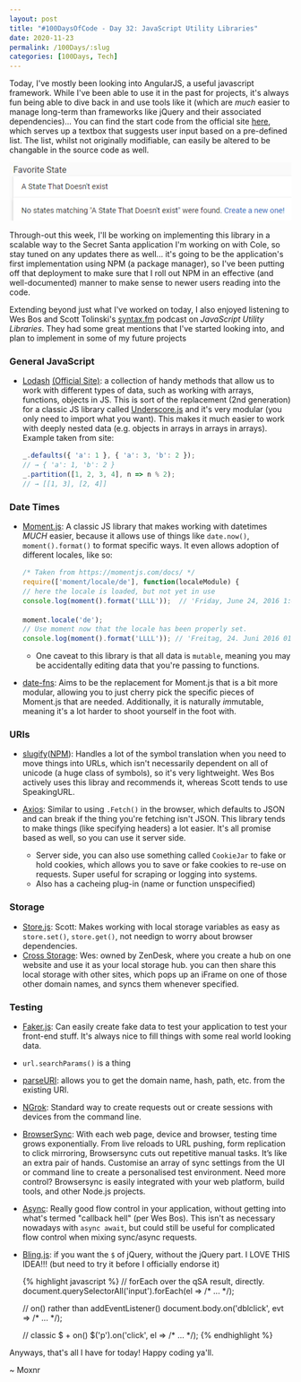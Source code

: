 ```yaml
---
layout: post
title: "#100DaysOfCode - Day 32: JavaScript Utility Libraries"
date: 2020-11-23
permalink: /100Days/:slug
categories: [100Days, Tech]
---
```


Today, I've mostly been looking into AngularJS, a useful javascript framework. While I've been able to use it in the past for projects, it's always fun being able to dive back in and use tools like it (which are _much_ easier to manage long-term than frameworks like jQuery and their associated dependencies)... You can find the start code from the official site [here](https://material.angularjs.org/latest/demo/autocomplete), which serves up a textbox that suggests user input based on a pre-defined list. The list, whilst not originally modifiable, can easily be altered to be changable in the source code as well.

![ng-material input suggestion](/assets/img/ng-material-input-suggestion.png)

Through-out this week, I'll be working on implementing this library in a scalable way to the Secret Santa application I'm working on with Cole, so stay tuned on any updates there as well... it's going to be the application's first implementation using NPM (a package manager), so I've been putting off that deployment to make sure that I roll out NPM in an effective (and well-documented) manner to make sense to newer users reading into the code. 

Extending beyond just what I've worked on today, I also enjoyed listening to Wes Bos and Scott Tolinski's [syntax.fm](https://syntax.fm) podcast on _JavaScript Utility Libraries_. They had some great mentions that I've started looking into, and plan to implement in some of my future projects

### General JavaScript

- [Lodash](https://github.com/lodash/lodash) [(Official Site)](https://lodash.com/): a collection of handy methods that allow us to work with different types of data, such as working with arrays, functions, objects in JS. This is sort of the replacement (2nd generation) for a classic JS library called [Underscore.js](http://underscorejs.org) and it's very modular (you only need to import what you want). This makes it much easier to work with deeply nested data (e.g. objects in arrays in arrays in arrays).
    Example taken from site:

    ```javascript
    _.defaults({ 'a': 1 }, { 'a': 3, 'b': 2 });
    // → { 'a': 1, 'b': 2 }
    _.partition([1, 2, 3, 4], n => n % 2);
    // → [[1, 3], [2, 4]]
    ```

### Date Times

- [Moment.js](https://momentjs.com/): A classic JS library that makes working with datetimes _MUCH_ easier, because it allows use of things like `date.now()`, `moment().format()` to format specific ways. It even allows adoption of different locales, like so:

    ```javascript
    /* Taken from https://momentjs.com/docs/ */
    require(['moment/locale/de'], function(localeModule) {
    // here the locale is loaded, but not yet in use
    console.log(moment().format('LLLL'));  // 'Friday, June 24, 2016 1:42 AM'

    moment.locale('de');
    // Use moment now that the locale has been properly set.
    console.log(moment().format('LLLL')); // 'Freitag, 24. Juni 2016 01:42'
    ```

  - One caveat to this library is that all data is `mutable`, meaning you may be accidentally editing data that you're passing to functions. 

- [date-fns](https://date-fns.org/): Aims to be the replacement for Moment.js that is a bit more modular, allowing you to just cherry pick the specific pieces of Moment.js that are needed. Additionally, it is naturally *im*mutable, meaning it's a lot harder to shoot yourself in the foot with.

### URIs

- [slugify](https://github.com/simov/slugify)([NPM](https://www.npmjs.com/package/slugify)): Handles a lot of the symbol translation when you need to move things into URLs, which isn't necessarily dependent on all of unicode (a huge class of symbols), so it's very lightweight. Wes Bos actively uses this libray and recommends it, whereas Scott tends to use SpeakingURL.

- [Axios](https://github.com/mzabriskie/axios): Similar to using `.Fetch()` in the browser, which defaults to JSON and can break if the thing you're fetching isn't JSON. This library tends to make things (like specifying headers) a lot easier. It's all promise based as well, so you can use it server side.
  - Server side, you can also use something called `CookieJar` to fake or hold cookies, which allows you to save or fake cookies to re-use on requests. Super useful for scraping or logging into systems.
  - Also has a cacheing plug-in (name or function unspecified)
  
### Storage

- [Store.js](https://github.com/marcuswestin/store.js): Scott: Makes working with local storage variables as easy as `store.set()`, `store.get()`, not needign to worry about browser dependencies.
- [Cross Storage](https://github.com/zendesk/cross-storage): Wes: owned by ZenDesk, where you create a hub on one website and use it as your local storage hub. you can then share this local storage with other sites, which pops up an iFrame on one of those other domain names, and syncs them whenever specified.

### Testing

- [Faker.js](https://github.com/marak/Faker.js/): Can easily create fake data to test your application to test your front-end stuff. It's always nice to fill things with some real world looking data.

- `url.searchParams()` is a thing

- [parseURI](https://www.npmjs.com/package/parseuri): allows you to get the domain name, hash, path, etc. from the existing URI.

- [NGrok](https://ngrok.com/): Standard way to create requests out or create sessions with devices from the command line.
  
- [BrowserSync](https://browsersync.io): With each web page, device and browser, testing time grows exponentially. From live reloads to URL pushing, form replication to click mirroring, Browsersync cuts out repetitive manual tasks. It’s like an extra pair of hands. Customise an array of sync settings from the UI or command line to create a personalised test environment. Need more control? Browsersync is easily integrated with your web platform, build tools, and other Node.js projects.

- [Async](https://caolan.github.io/async/): Really good flow control in your application, without getting into what's termed "callback hell" (per Wes Bos). This isn't as necessary nowadays with `async await`, but could still be useful for complicated flow control when mixing sync/async requests.

- [Bling.js](https://gist.github.com/paulirish/12fb951a8b893a454b32): if you want the `$` of jQuery, without the jQuery part. I LOVE THIS IDEA!!! (but need to try it before I officially endorse it)

    {% highlight javascript %}
    // forEach over the qSA result, directly.
    document.querySelectorAll('input').forEach(el => /* ... */);

    // on() rather than addEventListener()
    document.body.on('dblclick', evt => /* ... */);

    // classic $ + on()
    $('p').on('click', el => /* ... */);
    {% endhighlight %}

Anyways, that's all I have for today! Happy coding ya'll.

~ Moxnr
